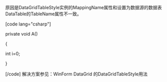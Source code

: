 原因是DataGridTableStyle实例的MappingName属性和设置为数据源的数据表DataTable的TableName属性不一致。

[code lang="csharp"]

private void A()

{

int i=0;

}

[/code]
解决方案参见：WinForm DataGrid 的DataGridTableStyle用法
